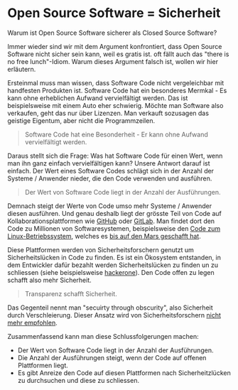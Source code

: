 # Open Source Software = Sicherheit

Warum ist Open Source Software sicherer als Closed Source Software?

Immer wieder sind wir mit dem Argument konfrontiert, dass Open Source Software nicht sicher sein kann, weil es gratis ist. oft fällt auch das "there is no free lunch"-Idiom. Warum dieses Argument falsch ist, wollen wir hier erläutern.

Ersteinmal muss man wissen, dass Software Code nicht vergeleichbar mit handfesten Produkten ist. Software Code hat ein besonderes Mermkal - Es kann ohne erheblichen Aufwand vervielfältigt werden. Das ist beispielsweise mit einem Auto eher schwierig. Möchte man Software also verkaufen, geht das nur über Lizenzen. Man verkauft sozusagen das geistige Eigentum, aber nicht die Programmzeilen.

> Software Code hat eine Besonderheit - Er kann ohne Aufwand vervielfältigt werden.

Daraus stellt sich die Frage: Was hat Software Code für einen Wert, wenn man ihn ganz einfach vervielfältigen kann? Unsere Antwort darauf ist einfach. Der Wert eines Software Codes schlägt sich in der Anzahl der Systeme / Anwender nieder, die den Code verwenden und ausführen.

> Der Wert von Software Code liegt in der Anzahl der Ausführungen.

Demnach steigt der Werte von Code umso mehr Systeme / Anwender diesen ausführen. Und genau deshalb liegt der grösste Teil von Code auf Kollaborationsplattformen wie [GitHub](https://github.com/) oder [GitLab](https://gitlab.com/). Man findet dort den Code zu Millionen von Softwaresystemen, beispielsweise den [Code zum Linux-Betriebssystem](https://github.com/torvalds/linux), welches es [bis auf den Mars geschafft hat](https://www.theverge.com/2021/2/19/22291324/linux-perseverance-mars-curiosity-ingenuity).

Diese Plattformen werden von Sicherheitsforschern genutzt um Sicherheitslücken in Code zu finden. Es ist ein Ökosystem entstanden, in dem Entwickler dafür bezahlt 
werden Sicherheitslücken zu finden un zu schliessen (siehe beispielsweise [hackerone](https://www.hackerone.com/)). Den Code offen zu legen schafft also mehr Sicherheit.

> Transparenz schafft Sicherheit.

Das Gegenteil nennt man "secuirty through obscurity", also Sicherheit durch Verschleierung. Dieser Ansatz wird von Sicherheitsforschern [nicht mehr empfohlen](https://en.wikipedia.org/wiki/Security_through_obscurity#Criticism).

Zusammenfassend kann man diese Schlussfolgerungen machen:
* Der Wert von Software Code liegt in der Anzahl der Ausführungen.
* Die Anzahl der Ausführungen steigt, wenn der Code auf offenen Plattformen liegt.
* Es gibt Anreize den Code auf diesen Plattformen nach Sicherheitzlücken zu durchsuchen und diese zu schliessen.